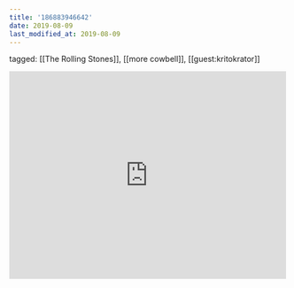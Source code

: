 ```yaml
---
title: '186883946642'
date: 2019-08-09
last_modified_at: 2019-08-09
---
```

tagged: [[The Rolling Stones]], [[more cowbell]], [[guest:kritokrator]]
<iframe allow="accelerometer; autoplay; clipboard-write; encrypted-media; gyroscope; picture-in-picture" allowfullscreen="" frameborder="0" height="375" id="youtube_iframe" src="https://www.youtube.com/embed/61jfm219ArA?feature=oembed&amp;enablejsapi=1&amp;origin=https://safe.txmblr.com&amp;wmode=opaque" width="500"></iframe>